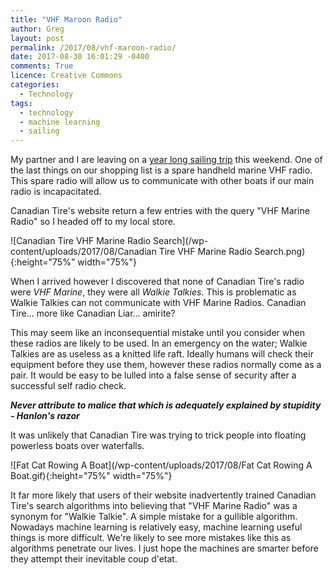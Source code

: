 ```yaml
---
title: "VHF Maroon Radio"
author: Greg
layout: post
permalink: /2017/08/vhf-maroon-radio/
date: 2017-08-30 16:01:29 -0400
comments: True
licence: Creative Commons
categories:
  - Technology
tags:
  - technology
  - machine learning
  - sailing
---
```


My partner and I are leaving on a [year long sailing trip](https://www.youtube.com/SVCatsaway) this weekend. One of the last things on our shopping list is a spare handheld marine VHF radio. This spare radio will allow us to communicate with other boats if our main radio is incapacitated.

Canadian Tire's website return a few entries with the query "VHF Marine Radio" so I headed off to my local store.

![Canadian Tire VHF Marine Radio Search](/wp-content/uploads/2017/08/Canadian Tire VHF Marine Radio Search.png){:height="75%" width="75%"}

When I arrived however I discovered that none of Canadian Tire's radio were *VHF Marine*, they were all *Walkie Talkies*. This is problematic as Walkie Talkies can not communicate with VHF Marine Radios. Canadian Tire... more like Canadian Liar... amirite?

This may seem like an inconsequential mistake until you consider when these radios are likely to be used. In an emergency on the water; Walkie Talkies are as useless as a knitted life raft. Ideally humans will check their equipment before they use them, however these radios normally come as a pair. It would be easy to be lulled into a false sense of security after a successful self radio check.

***Never attribute to malice that which is adequately explained by stupidity - Hanlon's razor***

It was unlikely that Canadian Tire was trying to trick people into floating powerless boats over waterfalls.

![Fat Cat Rowing A Boat](/wp-content/uploads/2017/08/Fat Cat Rowing A Boat.gif){:height="75%" width="75%"}

It far more likely that users of their website inadvertently trained Canadian Tire's search algorithms into believing that "VHF Marine Radio" was a synonym for "Walkie Talkie". A simple mistake for a gullible algorithm. Nowadays machine learning is relatively easy, machine learning useful things is more difficult. We're likely to see more mistakes like this as algorithms penetrate our lives. I just hope the machines are smarter before they attempt their inevitable coup d'etat.
